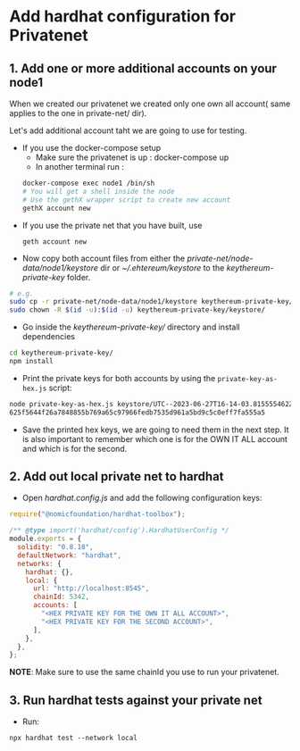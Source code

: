# Add hardhat configuration for Privatenet

## 1. Add one or more additional accounts on your node1

When we created our privatenet we created only one own all account( same applies to the one in private-net/ dir).

Let's add additional account taht we are going to use for testing.

- If you use the docker-compose setup
  - Make sure the privatenet is up : docker-compose up
  - In another terminal run :
  ```sh
  docker-compose exec node1 /bin/sh
  # You will get a shell inside the node
  # Use the gethX wrapper script to create new account
  gethX account new
  ```
- If you use the private net that you have built, use
  ```
  geth account new
  ```
- Now copy both account files from either the _private-net/node-data/node1/keystore_ dir or _~/.ehtereum/keystore_ to the _keythereum-private-key_ folder.

```sh
# e.g.
sudo cp -r private-net/node-data/node1/keystore keythereum-private-key/
sudo chown -R $(id -u):$(id -u) keythereum-private-key/keystore/
```

- Go inside the _keythereum-private-key/_ directory and install dependencies

```sh
cd keythereum-private-key/
npm install
```

- Print the private keys for both accounts by using the `private-key-as-hex.js` script:

```sh
node private-key-as-hex.js keystore/UTC--2023-06-27T16-14-03.815555462Z--11b9149a9c7a34fdb2ab59a55f8278f9f6f743bf
625f5644f26a7848855b769a65c97966fedb7535d961a5bd9c5c0eff7fa555a5
```

- Save the printed hex keys, we are going to need them in the next step. It is also important to remember which one is for the OWN IT ALL account and which is for the second.

## 2. Add out local private net to hardhat

- Open _hardhat.config.js_ and add the following configuration keys:

```js
require("@nomicfoundation/hardhat-toolbox");

/** @type import('hardhat/config').HardhatUserConfig */
module.exports = {
  solidity: "0.8.18",
  defaultNetwork: "hardhat",
  networks: {
    hardhat: {},
    local: {
      url: "http://localhost:8545",
      chainId: 5342,
      accounts: [
        "<HEX PRIVATE KEY FOR THE OWN IT ALL ACCOUNT>",
        "<HEX PRIVATE KEY FOR THE SECOND ACCOUNT>",
      ],
    },
  },
};
```

**NOTE**: Make sure to use the same chainId you use to run your privatenet.

## 3. Run hardhat tests against your private net

- Run:

```
npx hardhat test --network local
```
